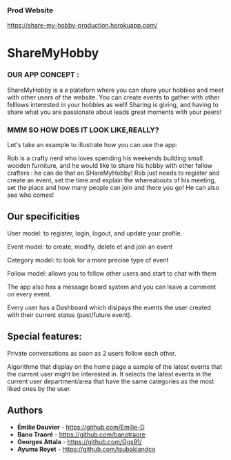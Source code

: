 ### Prod Website 
https://share-my-hobby-production.herokuapp.com/

# ShareMyHobby

### OUR APP CONCEPT :

ShareMyHobby is a a plateforn where you can share your hobbies and meet with other users of the website. You can create events to gather with other felllows interested in your hobbies as well! 
Sharing is giving, and having to share what you are passionate about leads great moments with your peers! 

### MMM SO HOW DOES IT LOOK LIKE,REALLY?

Let's take an example to illustrate how you can use the app:

Rob is a crafty nerd who loves spending his weekends building small wooden furniture, and he would like to share his hobby with other fellow crafters : he can do that on SHareMyHobby! Rob just needs to register and create an event, set the time and explain the whereabouts of his meeting, set the place and how many people can join and there you go! He can also see who comes!

## Our specificities

User model: to register, login, logout, and update your profile.

Event model: to  create, modify, delete et and join an event

Category model: to look for a more precise type of event

Follow model: allows you to follow other users and start to chat with them

The app also has a message board system and you can leave a comment on every event.

Every user has a Dashboard which dislpays the events the user created with their current status (past/future event).

## Special features:

Private conversations as soon as 2 users follow each other.

Algorithme that display on the home page a sample of the latest events that the current user might be interested in. It selects the latest events in the current user department/area that have the same categories as the most liked ones by the user.   

## Authors
* **Émilie Douvier** - https://github.com/Emilie-D
* **Bano Traoré** - https://github.com/banotraore
* **Georges Attala** - https://github.com/Ggs91/
* **Ayuma Royet** - https://github.com/tsubakiandco
